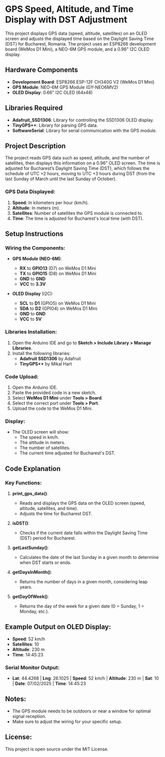 # GPS Speed, Altitude, and Time Display with DST Adjustment

This project displays GPS data (speed, altitude, satellites) on an OLED screen and adjusts the displayed time based on the Daylight Saving Time (DST) for Bucharest, Romania. The project uses an ESP8266 development board (WeMos D1 Mini), a NEO-6M GPS module, and a 0.96" I2C OLED display.

## Hardware Components
- **Development Board**: ESP8266 ESP-12F CH340G V2 (WeMos D1 Mini)
- **GPS Module**: NEO-6M GPS Module (GY-NEO6MV2)
- **OLED Display**: 0.66" I2C OLED (64x48)

## Libraries Required
- **Adafruit_SSD1306**: Library for controlling the SSD1306 OLED display.
- **TinyGPS++**: Library for parsing GPS data.
- **SoftwareSerial**: Library for serial communication with the GPS module.

## Project Description
The project reads GPS data such as speed, altitude, and the number of satellites, then displays this information on a 0.96" OLED screen. The time is adjusted for Bucharest’s Daylight Saving Time (DST), which follows the schedule of UTC +2 hours, moving to UTC +3 hours during DST (from the last Sunday of March until the last Sunday of October).

### GPS Data Displayed:
1. **Speed**: In kilometers per hour (km/h).
2. **Altitude**: In meters (m).
3. **Satellites**: Number of satellites the GPS module is connected to.
4. **Time**: The time is adjusted for Bucharest's local time (with DST).

## Setup Instructions

### Wiring the Components:
- **GPS Module (NEO-6M)**:
  - **RX** to **GPIO13** (D7) on WeMos D1 Mini
  - **TX** to **GPIO15** (D8) on WeMos D1 Mini
  - **GND** to **GND**
  - **VCC** to **3.3V**
  
- **OLED Display** (I2C):
  - **SCL** to **D1** (GPIO5) on WeMos D1 Mini
  - **SDA** to **D2** (GPIO4) on WeMos D1 Mini
  - **GND** to **GND**
  - **VCC** to **5V**

### Libraries Installation:
1. Open the Arduino IDE and go to **Sketch > Include Library > Manage Libraries**.
2. Install the following libraries:
   - **Adafruit SSD1306** by Adafruit
   - **TinyGPS++** by Mikal Hart

### Code Upload:
1. Open the Arduino IDE.
2. Paste the provided code in a new sketch.
3. Select **WeMos D1 Mini** under **Tools > Board**.
4. Select the correct port under **Tools > Port**.
5. Upload the code to the WeMos D1 Mini.

### Display:
- The OLED screen will show:
  - The speed in km/h.
  - The altitude in meters.
  - The number of satellites.
  - The current time adjusted for Bucharest's DST.

## Code Explanation

### Key Functions:
1. **print_gps_data()**:
   - Reads and displays the GPS data on the OLED screen (speed, altitude, satellites, and time).
   - Adjusts the time for Bucharest DST.
   
2. **isDST()**:
   - Checks if the current date falls within the Daylight Saving Time (DST) period for Bucharest.
   
3. **getLastSunday()**:
   - Calculates the date of the last Sunday in a given month to determine when DST starts or ends.

4. **getDaysInMonth()**:
   - Returns the number of days in a given month, considering leap years.

5. **getDayOfWeek()**:
   - Returns the day of the week for a given date (0 = Sunday, 1 = Monday, etc.).

## Example Output on OLED Display:
- **Speed**: 52 km/h
- **Satellites**: 10
- **Altitude**: 230 m
- **Time**: 14:45:23

### Serial Monitor Output:
- **Lat**: 44.4268 | **Lng**: 26.1025 | **Speed**: 52 km/h | **Altitude**: 230 m | **Sat**: 10 | **Date**: 07/02/2025 | **Time**: 14:45:23

## Notes:
- The GPS module needs to be outdoors or near a window for optimal signal reception.
- Make sure to adjust the wiring for your specific setup.

## License:
This project is open source under the MIT License.

